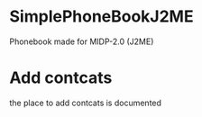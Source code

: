 # SimplePhoneBookJ2ME
Phonebook made for MIDP-2.0 (J2ME)
# Add contcats
the place to add contcats is documented